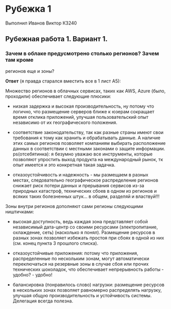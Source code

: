 # Рубежка 1

Выполнил Иванов Виктор К3240

## Рубежная работа 1. Вариант 1.

### Зачем в облаке предусмотрено столько регионов? Зачем там кроме
регионов еще и зоны?

**Ответ** (я правда старался вместить все в 1 лист А5):

Множество регионов в облачных сервисах, таких как AWS, Azure (было, проходили)
обеспечивает следующие плюсики:

- низкая задержка и высокая производительность, ну потому что логично, что
размещение серверов ближе к юзерам сокращает время отклика приложений,
улучшая пользовательский опыт независимо от их географического положения.

- соответствие законодательству, так как разные страны имеют свои
требования к тому как хранить и обрабатывать данные. А наличие этих самых
регионов позволяет компаниям выбирать расположение данных в соответствии
с местными законами о защите информации. ps(отсебятинка): я безумно
уважаю все инструменты, которые позволяют упростить выход продукта
на международный рынок, тк опыт имеется и это конкретная такая
задачка.

- отказоустойчивость и надежность - мы размещаем в разных местах,
следовательно географическое распределение регионов снижает риск потери
данных и прерывания сервисов из-за природных катастроф, технических сбоев
в одном из регионов и всяких таких болезненных штук… в общем, разделяй и
властвуй!!!

Зоны внутри регионов дополняют сами регионы следующими ништичками:

- высокая доступность, ведь каждая зона представляет собой независимый
дата-центр со своими ресурсами (электропитание, охлаждение, сеть)
(насколько я понял). Размещение ресурсов в разных зонах позволяет избежать
простоя при сбоях в одной из них (см. конец пункта 3 прошлого списка).

- отказоустойчивые приложения: потому что приложения, распределенные по
нескольким зонам, могут автоматически переключаться на резервные зоны в
случае сбоя или прочих технических шоколадок, что обеспечивает
непрерывность работы - удобно? - удобно!

- балансировка (понравилось слово) нагрузки: размещение ресурсов в
нескольких зонах позволяет равномерно распределять нагрузку, улучшая
общую производительность и устойчивость системы. Делегация всегда
полезна.
